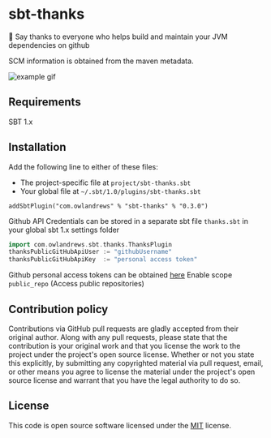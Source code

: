 # sbt-thanks #

🌟 Say thanks to everyone who helps build and maintain your JVM dependencies on github

SCM information is obtained from the maven metadata.

![example gif](img/example.gif)
 
## Requirements ## 

SBT 1.x

## Installation ## 

Add the following line to either of these files:
- The project-specific file at `project/sbt-thanks.sbt`
- Your global file at `~/.sbt/1.0/plugins/sbt-thanks.sbt`

```sbtshell
addSbtPlugin("com.owlandrews" % "sbt-thanks" % "0.3.0")
```

Github API Credentials can be stored in a separate sbt file `thanks.sbt` in your global sbt 1.x settings folder

```scala
import com.owlandrews.sbt.thanks.ThanksPlugin
thanksPublicGitHubApiUser := "githubUsername"
thanksPublicGitHubApiKey  := "personal access token"
```

Github personal access tokens can be obtained [here](https://github.com/settings/tokens) 
Enable scope `public_repo` (Access public repositories)

## Contribution policy ##

Contributions via GitHub pull requests are gladly accepted from their original author. Along with
any pull requests, please state that the contribution is your original work and that you license
the work to the project under the project's open source license. Whether or not you state this
explicitly, by submitting any copyrighted material via pull request, email, or other means you
agree to license the material under the project's open source license and warrant that you have the
legal authority to do so.


## License ##

This code is open source software licensed under the
[MIT](https://opensource.org/licenses/MIT) license.
